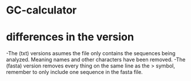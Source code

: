 # GC-calculator

# differences in the version
-The (txt) versions asumes the file only contains the sequences being analyzed. Meaning names and other characters have been removed.
-The (fasta) version removes every thing on the same line as the > symbol, remember to only include one sequence in the fasta file.

